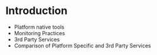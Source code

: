 # Introduction

* Platform native tools
* Monitoring Practices
* 3rd Party Services
* Comparison of Platform Specific and 3rd Party Services


